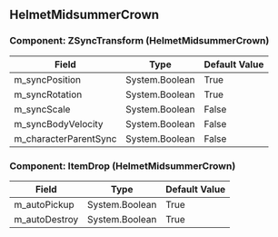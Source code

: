 ## HelmetMidsummerCrown

### Component: ZSyncTransform (HelmetMidsummerCrown)

|Field|Type|Default Value|
|---|---|---|
|m_syncPosition|System.Boolean|True|
|m_syncRotation|System.Boolean|True|
|m_syncScale|System.Boolean|False|
|m_syncBodyVelocity|System.Boolean|False|
|m_characterParentSync|System.Boolean|False|

### Component: ItemDrop (HelmetMidsummerCrown)

|Field|Type|Default Value|
|---|---|---|
|m_autoPickup|System.Boolean|True|
|m_autoDestroy|System.Boolean|True|

